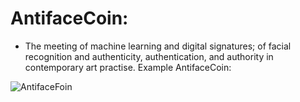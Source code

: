 AntifaceCoin:
=============
* The meeting of machine learning and digital signatures; of facial recognition and authenticity, authentication, and authority in contemporary art practise. Example AntifaceCoin:


![AntifaceFoin](http://chumly.com/file/al/alex.20140131T161157.pmjv3nh.jpeg)
